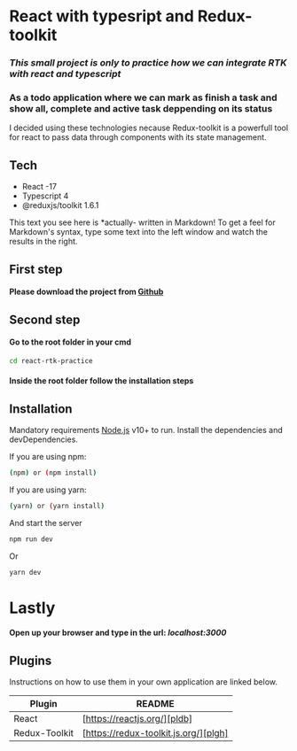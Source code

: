 # React with typesript and Redux-toolkit

### _This small project is only to practice how we can integrate RTK with react and typescript_

### As a todo application where we can mark as finish a task and show all, complete and active task deppending on its status

I decided using these technologies necause Redux-toolkit is a powerfull tool for react to pass data through components with its state management.

## Tech

- React -17
- Typescript 4
- @reduxjs/toolkit 1.6.1

This text you see here is \*actually- written in Markdown! To get a feel
for Markdown's syntax, type some text into the left window and
watch the results in the right.

## First step

#### Please download the project from [Github](https://github.com/DanPresa/react-rtk-practice)

## Second step

#### Go to the root folder in your **cmd**

```sh
cd react-rtk-practice
```

#### Inside the root folder follow the installation steps

## Installation

Mandatory requirements [Node.js](https://nodejs.org/) v10+ to run.
Install the dependencies and devDependencies.

If you are using npm:

```sh
(npm) or (npm install)
```

If you are using yarn:

```sh
(yarn) or (yarn install)
```

And start the server

```sh
npm run dev
```

Or

```sh
yarn dev
```

# Lastly
#### Open up your browser and type in the url: _localhost:3000_

## Plugins

Instructions on how to use them in your own application are linked below.

| Plugin        | README                                |
| ------------- | ------------------------------------- |
| React         | [https://reactjs.org/][pldb]          |
| Redux-Toolkit | [https://redux-toolkit.js.org/][plgh] |
